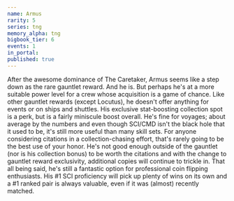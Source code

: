 ```yaml
---
name: Armus
rarity: 5
series: tng
memory_alpha: tng
bigbook_tier: 6
events: 1
in_portal:
published: true
---
```


After the awesome dominance of The Caretaker, Armus seems like a step down as the rare gauntlet reward. And he is. But perhaps he's at a more suitable power level for a crew whose acquisition is a game of chance. Like other gauntlet rewards (except Locutus), he doesn't offer anything for events or on ships and shuttles. His exclusive stat-boosting collection spot is a perk, but is a fairly miniscule boost overall. He's fine for voyages; about average by the numbers and even though SCI/CMD isn't the black hole that it used to be, it's still more useful than many skill sets. For anyone considering citations in a collection-chasing effort, that's rarely going to be the best use of your honor. He's not good enough outside of the gauntlet (nor is his collection bonus) to be worth the citations and with the change to gauntlet reward exclusivity, additional copies will continue to trickle in. That all being said, he's still a fantastic option for professional coin flipping enthusiasts. His #1 SCI proficiency will pick up plenty of wins on its own and a #1 ranked pair is always valuable, even if it was (almost) recently matched.

